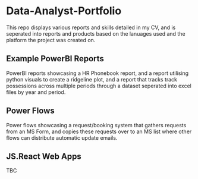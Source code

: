 # Data-Analyst-Portfolio

This repo displays various reports and skills detailed in my CV, and is seperated into reports and products based on the lanuages used and the platform the project was created on.

## Example PowerBI Reports

PowerBI reports showcasing a HR Phonebook report, and a report utilising python visuals to create a ridgeline plot, and a report that tracks track possessions across multiple periods through a dataset seperated into excel files by year and period.

## Power Flows

Power flows showcasing a request/booking system that gathers requests from an MS Form, and copies these requests over to an MS list where other flows can distribute automatic update emails.

## JS.React Web Apps

TBC

